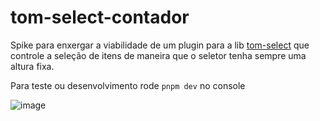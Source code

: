 # tom-select-contador

Spike para enxergar a viabilidade de um plugin para a lib [tom-select](https://github.com/orchidjs/tom-select) que controle a seleção de itens de maneira que o seletor tenha sempre uma altura fixa.

Para teste ou desenvolvimento rode `pnpm dev` no console

![image](https://user-images.githubusercontent.com/68246549/183131213-bb1fa3f3-a1bb-499c-bf18-04e0696247f1.png)
